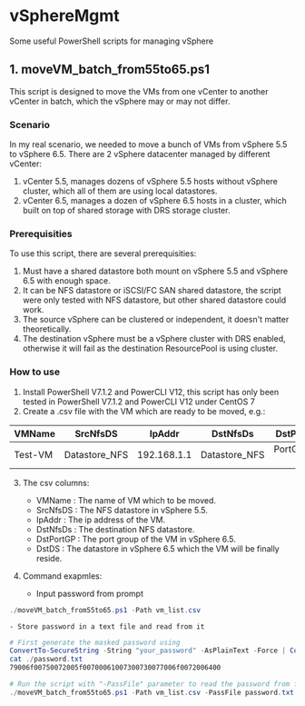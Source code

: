 # vSphereMgmt
Some useful PowerShell scripts for managing vSphere

## 1. moveVM_batch_from55to65.ps1
This script is designed to move the VMs from one vCenter to another vCenter in batch, which the vSphere may or may not differ. 

### Scenario
In my real scenario, we needed to move a bunch of VMs from vSphere 5.5 to vSphere 6.5. There are 2 vSphere datacenter managed by different vCenter:
1. vCenter 5.5, manages dozens of vSphere 5.5 hosts without vSphere cluster, which all of them are using local datastores.
2. vCenter 6.5, manages a dozen of vSphere 6.5 hosts in a cluster, which built on top of shared storage with DRS storage cluster.

### Prerequisities
To use this script, there are several prerequisities:
1. Must have a shared datastore both mount on vSphere 5.5 and vSphere 6.5 with enough space.
2. It can be NFS datastore or iSCSI/FC SAN shared datastore, the script were only tested with NFS datastore, but other shared datastore could work.
3. The source vSphere can be clustered or independent, it doesn't matter theoretically.
4. The destination vSphere must be a vSphere cluster with DRS enabled, otherwise it will fail as the destination ResourcePool is using cluster.

### How to use
1. Install PowerShell V7.1.2 and PowerCLI V12, this script has only been tested in PowerShell V7.1.2 and PowerCLI V12 under CentOS 7
2. Create a .csv file with the VM which are ready to be moved, e.g.:

VMName|SrcNfsDS|IpAddr|DstNfsDs|DstPortGP|DstDS
--|:--:|:--:|:--:|:--:|:--:|
Test-VM|Datastore_NFS|192.168.1.1|Datastore_NFS|PortGroup-1|Shared_datastore

3. The csv columns:
   - VMName    :  The name of VM which to be moved.
   - SrcNfsDS  :  The NFS datastore in vSphere 5.5.
   - IpAddr    :  The ip address of the VM.
   - DstNfsDs  :  The destination NFS datastore.
   - DstPortGP :  The port group of the VM in vSphere 6.5.
   - DstDS     :  The datastore in vSphere 6.5 which the VM will be finally reside. 

4.  Command exapmles:
    - Input password from prompt
```powershell
./moveVM_batch_from55to65.ps1 -Path vm_list.csv
```
    - Store password in a text file and read from it

```powershell
# First generate the masked password using 
ConvertTo-SecureString -String "your_password" -AsPlainText -Force | ConvertFrom-SecureString | Out-File password.txt
cat ./password.txt
79006f00750072005f00700061007300730077006f0072006400

# Run the script with "-PassFile" parameter to read the password from file
./moveVM_batch_from55to65.ps1 -Path vm_list.csv -PassFile password.txt
``` 
